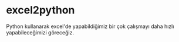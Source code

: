 # excel2python
Python kullanarak excel'de yapabildiğimiz bir çok çalışmayı daha hızlı yapabileceğimizi göreceğiz.
